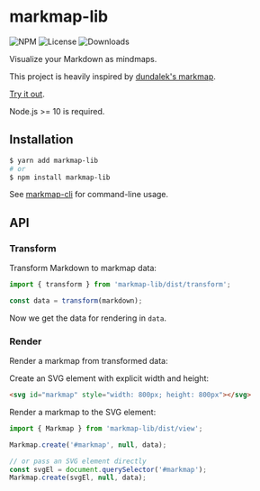 # markmap-lib

![NPM](https://img.shields.io/npm/v/markmap-lib.svg)
![License](https://img.shields.io/npm/l/markmap-lib.svg)
![Downloads](https://img.shields.io/npm/dt/markmap-lib.svg)

Visualize your Markdown as mindmaps.

This project is heavily inspired by [dundalek's markmap](https://github.com/dundalek/markmap).

[Try it out](https://markmap.js.org/repl).

Node.js >= 10 is required.

## Installation

```sh
$ yarn add markmap-lib
# or
$ npm install markmap-lib
```

See [markmap-cli](https://github.com/gera2ld/markmap/tree/master/packages/markmap-cli) for command-line usage.

## API

### Transform

Transform Markdown to markmap data:

```js
import { transform } from 'markmap-lib/dist/transform';

const data = transform(markdown);
```

Now we get the data for rendering in `data`.

### Render

Render a markmap from transformed data:

Create an SVG element with explicit width and height:

```html
<svg id="markmap" style="width: 800px; height: 800px"></svg>
```

Render a markmap to the SVG element:

```js
import { Markmap } from 'markmap-lib/dist/view';

Markmap.create('#markmap', null, data);

// or pass an SVG element directly
const svgEl = document.querySelector('#markmap');
Markmap.create(svgEl, null, data);
```
